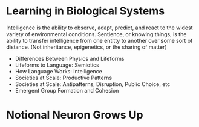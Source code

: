 # Learning in Biological Systems #

Intelligence is the ability to observe, adapt, predict, and react to the widest variety of environmental conditions. Sentience, or knowing things, is the ability to transfer intelligence from one entitty to another over some sort of distance. 
(Not inheritance, epigenetics, or the sharing of matter)

- Differences Between Physics and Lifeforms
- Lifeforms to Language: Semiotics
- How Language Works: Intelligence
- Societies at Scale: Productive Patterns
- Societies at Scale: Antipatterns, Disruption, Public Choice, etc
- Emergent Group Formation and Cohesion

# Notional Neuron Grows Up

